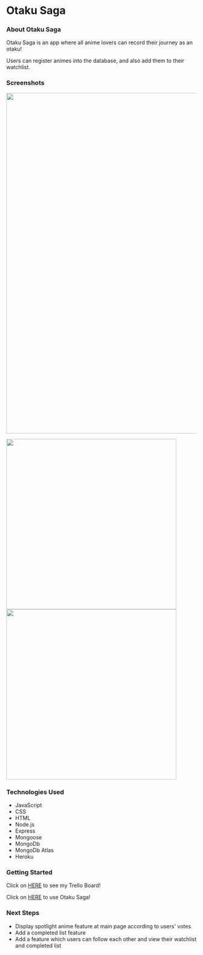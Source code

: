 # Otaku Saga

### About Otaku Saga

Otaku Saga is an app where all anime lovers can record their journey as an otaku!

Users can register animes into the database, and also add them to their watchlist.


### Screenshots
<img src="https://i.imgur.com/am4GesG.png" width="900">
<p float="left">
  <img src="https://i.imgur.com/t3nQYeb.png" width="450">
  <img src="https://i.imgur.com/rC6GPbG.png" width="450">
</p>


### Technologies Used

- JavaScript
- CSS
- HTML
- Node.js
- Express
- Mongoose
- MongoDb
- MongoDb Atlas
- Heroku

### Getting Started
Click on [HERE](https://trello.com/b/Ji4o344H/project-2) to see my Trello Board!

Click on [HERE](https://otaku-saga.herokuapp.com/) to use Otaku Saga!

### Next Steps

- Display spotlight anime feature at main page according to users' votes
- Add a completed list feature
- Add a feature which users can follow each other and view their watchlist and completed list

